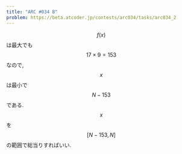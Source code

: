 ```yaml
---
title: "ARC #034 B"
problem: https://beta.atcoder.jp/contests/arc034/tasks/arc034_2
---
```

$$ f(x) $$ は最大でも $$ 17 \times 9 = 153 $$ なので, $$ x $$ は最小で $$ N-153 $$ である. $$ x $$ を $$ [N-153, N] $$ の範囲で総当りすればいい.
